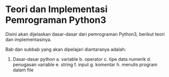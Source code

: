 # Teori dan Implementasi Pemrograman Python3 
Disini akan dijelaskan dasar-dasar dari pemrograman Python3, berikut teori dan implementasinya.

Bab dan subbab yang akan dipelajari diantaranya adalah:
1. Dasar-dasar python 
   a. variable
   b. operator
   c. tipe data numerik
   d. penugasan variable
   e. string
   f. input
   g. komentar
   h. menulis program dalam file
 

